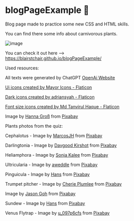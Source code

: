 # blogPageExample 🌿
Blog page made to practice some new CSS and HTML skills.

You can find there some info about carnivorous plants.

![image](https://github.com/user-attachments/assets/0936fbf8-d5ca-46e8-9ad1-81cb3a838e18)

You can check it out here --> https://blairstchair.github.io/blogPageExample/

Used resources:

All texts were generated by ChatGPT <a href="https://openai.com/chatgpt/">OpenAi Website</a>

<a href="https://www.flaticon.com/free-icons/ui" title="ui icons">Ui icons created by Mayor Icons - Flaticon</a>

<a href="https://www.flaticon.com/free-icons/dark" title="dark icons">Dark icons created by adriansyah - Flaticon</a>

<a href="https://www.flaticon.com/free-icons/font-size" title="font size icons">Font size icons created by Md Tanvirul Haque - Flaticon</a>

Image by <a href="https://pixabay.com/users/hasogr-23048968/?utm_source=link-attribution&utm_medium=referral&utm_campaign=image&utm_content=6761846">Hanna Groß</a> from <a href="https://pixabay.com//?utm_source=link-attribution&utm_medium=referral&utm_campaign=image&utm_content=6761846">Pixabay</a>

Plants photos from the quiz:

Cephalotus - Image by <a href="https://pixabay.com/users/marcosjh-13650739/?utm_source=link-attribution&utm_medium=referral&utm_campaign=image&utm_content=4519694">MarcosJH</a> from <a href="https://pixabay.com//?utm_source=link-attribution&utm_medium=referral&utm_campaign=image&utm_content=4519694">Pixabay</a>

Darlingtonia - Image by <a href="https://pixabay.com/users/photoman-115455/?utm_source=link-attribution&utm_medium=referral&utm_campaign=image&utm_content=266234">Davgood Kirshot</a> from <a href="https://pixabay.com//?utm_source=link-attribution&utm_medium=referral&utm_campaign=image&utm_content=266234">Pixabay</a>

Heliamphora - Image by <a href="https://pixabay.com/users/sonja-kalee-10341199/?utm_source=link-attribution&utm_medium=referral&utm_campaign=image&utm_content=4791054">Sonja Kalee</a> from <a href="https://pixabay.com//?utm_source=link-attribution&utm_medium=referral&utm_campaign=image&utm_content=4791054">Pixabay</a>

Ultricularia - Image by <a href="https://pixabay.com/users/aweddle-19238700/?utm_source=link-attribution&utm_medium=referral&utm_campaign=image&utm_content=5771147">aweddle</a> from <a href="https://pixabay.com//?utm_source=link-attribution&utm_medium=referral&utm_campaign=image&utm_content=5771147">Pixabay</a>

Pinguicula - Image by <a href="https://pixabay.com/users/hans-2/?utm_source=link-attribution&utm_medium=referral&utm_campaign=image&utm_content=54175">Hans</a> from <a href="https://pixabay.com//?utm_source=link-attribution&utm_medium=referral&utm_campaign=image&utm_content=54175">Pixabay</a>

Trumpet pitcher - Image by <a href="https://pixabay.com/users/cplumlee-18446707/?utm_source=link-attribution&utm_medium=referral&utm_campaign=image&utm_content=5750459">Cherie Plumlee</a> from <a href="https://pixabay.com//?utm_source=link-attribution&utm_medium=referral&utm_campaign=image&utm_content=5750459">Pixabay</a>

Image by <a href="https://pixabay.com/users/cegoh-94852/?utm_source=link-attribution&utm_medium=referral&utm_campaign=image&utm_content=849453">Jason Goh</a> from <a href="https://pixabay.com//?utm_source=link-attribution&utm_medium=referral&utm_campaign=image&utm_content=849453">Pixabay</a>

Sundew - Image by <a href="https://pixabay.com/users/hans-2/?utm_source=link-attribution&utm_medium=referral&utm_campaign=image&utm_content=3528464">Hans</a> from <a href="https://pixabay.com//?utm_source=link-attribution&utm_medium=referral&utm_campaign=image&utm_content=3528464">Pixabay</a>

Venus Flytrap - Image by <a href="https://pixabay.com/users/u_097p6cfs-15874306/?utm_source=link-attribution&utm_medium=referral&utm_campaign=image&utm_content=4998624">u_097p6cfs</a> from <a href="https://pixabay.com//?utm_source=link-attribution&utm_medium=referral&utm_campaign=image&utm_content=4998624">Pixabay</a>


